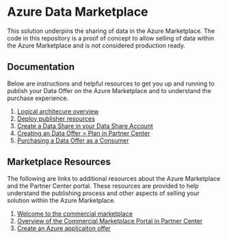 # Azure Data Marketplace

This solution underpins the sharing of data in the Azure Marketplace. The code in this repository is a proof of concept to allow selling of data within the Azure Marketplace and is not considered production ready.

## Documentation

Below are instructions and helpful resources to get you up and running to publish your Data Offer on the Azure Marketplace and to understand the purchase experience.

1. [Logical architecure overview](docs/Architecture.md)
1. [Deploy publisher resources](docs/PublisherDeployToAzure.md)
1. [Create a Data Share in your Data Share Account](docs/CreateDataShare.md)
1. [Creating an Data Offer > Plan in Partner Center](docs/CreatePlan.md)
1. [Purchasing a Data Offer as a Consumer](docs/PurchaseDataOffer.md)

## Marketplace Resources

The following are links to additional resources about the Azure Marketplace and the Partner Center portal. These resources are provided to help understand the publishing process and other aspects of selling your solution within the Azure Marketplace.

1. [Welcome to the commercial marketplace](https://docs.microsoft.com/en-us/azure/marketplace/)
1. [Overview of the Commercial Marketplace Portal in Partner Center](https://docs.microsoft.com/en-us/azure/marketplace/partner-center-portal/commercial-marketplace-overview)
1. [Create an Azure applicaiton offer](https://docs.microsoft.com/en-us/azure/marketplace/partner-center-portal/create-new-azure-apps-offer)